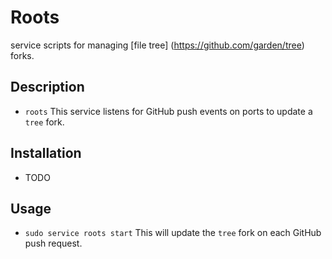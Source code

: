 Roots
=====

service scripts for managing [file tree] (https://github.com/garden/tree) forks. 

## Description

- `roots` This service listens for GitHub push events on ports to update a `tree` fork.

## Installation

- TODO

## Usage

- `sudo service roots start` This will update the `tree` fork on each GitHub push request.
